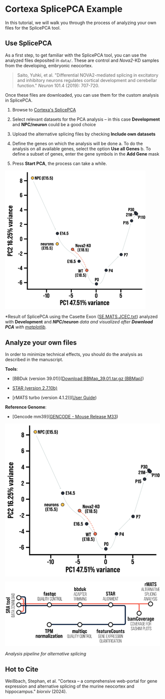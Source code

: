 # Cortexa SplicePCA Example

In this tutorial, we will walk you through the process of analyzing your own files for the SplicePCA tool.

## Use SplicePCA

As a first step, to get familiar with the SplicePCA tool, you can use the analyzed files deposited in `data/`. These are control and *Nova2*-KD samples from the developing, embryonic neocortex. 

> Saito, Yuhki, et al. "Differential NOVA2-mediated splicing in excitatory and inhibitory neurons regulates cortical development and cerebellar function." *Neuron* 101.4 (2019): 707-720.

Once these files are downloaded, you can use them for the custom analysis in SplicePCA. 

1. Browse to [Cortexa's SplicePCA]([Cortexa](https://cortexa-rna.com/pca)) 

2. Select relevant datasets for the PCA analysis – in this case **Development** and **NPC/neuron** could be a good choice

3. Upload the alternative splicing files by checking **Include own datasets**

4. Define the genes on which the analysis will be done
   a. To do the analysis on all available genes, select the option **Use all Genes**
   b. To define a subset of genes, enter the gene symbols in the **Add Gene** mask

5. Press **Start PCA**, the process can take a while.

<img title="raw" src="graphics/nova2kd.svg" alt="raw synapse" width="457">

*Result of SplicePCA using the Casette Exon ([SE.MATS.JCEC.txt](data/SE.MATS.JCEC.txt)) analyzed with **Development** and ***NPC/neuron** data and visualized after **Download PCA** with [matplotlib](https://matplotlib.org/).*

## Analyze your own files

In order to minimize technical effects, you should do the analysis as described in the manuscript.

**Tools**:

- [BBDuk (version 39.01)]([Download BBMap_39.01.tar.gz (BBMap)](https://sourceforge.net/projects/bbmap/files/BBMap_39.01.tar.gz/download))

- [STAR (version 2.7.10b)](https://github.com/alexdobin/STAR/releases/download/2.7.11b/STAR_2.7.11b.zip)

- [rMATS turbo (version 4.1.2)]([User Guide](https://rnaseq-mats.sourceforge.io/rmats4.0.1/user_guide.htm))

**Reference Genome**:

- [Gencode mm39]([GENCODE - Mouse Release M33](https://www.gencodegenes.org/mouse/release_M33.html))

![raw synapse](graphics/nova2kd.svg "raw")

<img title="Analysis Pipeline" src="graphics/pipeline_graph.svg" alt="pipeline" width="594">

*Analysis pipeline for alternative splicing*

## Hot to Cite

Weißbach, Stephan, et al. "Cortexa – a comprehensive web-portal for gene expression and alternative splicing of the murine neocortex and hippocampus." *biorxiv* (2024).